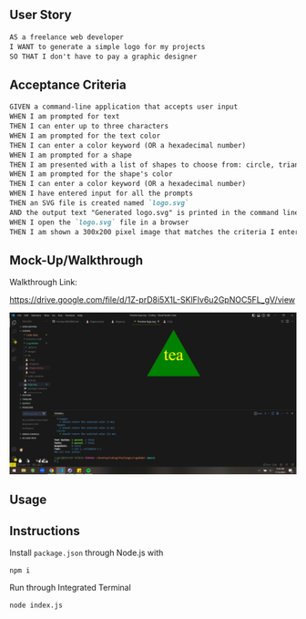 ## User Story

```md
AS a freelance web developer
I WANT to generate a simple logo for my projects
SO THAT I don't have to pay a graphic designer
```

## Acceptance Criteria

```md
GIVEN a command-line application that accepts user input
WHEN I am prompted for text
THEN I can enter up to three characters
WHEN I am prompted for the text color
THEN I can enter a color keyword (OR a hexadecimal number)
WHEN I am prompted for a shape
THEN I am presented with a list of shapes to choose from: circle, triangle, and square
WHEN I am prompted for the shape's color
THEN I can enter a color keyword (OR a hexadecimal number)
WHEN I have entered input for all the prompts
THEN an SVG file is created named `logo.svg`
AND the output text "Generated logo.svg" is printed in the command line
WHEN I open the `logo.svg` file in a browser
THEN I am shown a 300x200 pixel image that matches the criteria I entered
```

## Mock-Up/Walkthrough

Walkthrough Link:

https://drive.google.com/file/d/1Z-prD8i5X1L-SKlFlv6u2GpNOC5FL_gV/view




![Mock Up](./Images/logotest.png)

## Usage 


## Instructions

Install ```package.json``` 
through Node.js with 
```
npm i
```
Run through Integrated Terminal
```bash
node index.js
```

